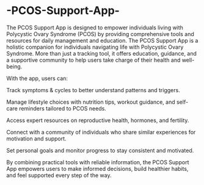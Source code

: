 # -PCOS-Support-App-
The PCOS Support App is designed to empower individuals living with Polycystic Ovary Syndrome (PCOS) by providing comprehensive tools and resources for daily management and education.
The PCOS Support App is a holistic companion for individuals navigating life with Polycystic Ovary Syndrome. More than just a tracking tool, it offers education, guidance, and a supportive community to help users take charge of their health and well-being.

With the app, users can:

Track symptoms & cycles to better understand patterns and triggers.

Manage lifestyle choices with nutrition tips, workout guidance, and self-care reminders tailored to PCOS needs.

Access expert resources on reproductive health, hormones, and fertility.

Connect with a community of individuals who share similar experiences for motivation and support.

Set personal goals and monitor progress to stay consistent and motivated.

By combining practical tools with reliable information, the PCOS Support App empowers users to make informed decisions, build healthier habits, and feel supported every step of the way.
